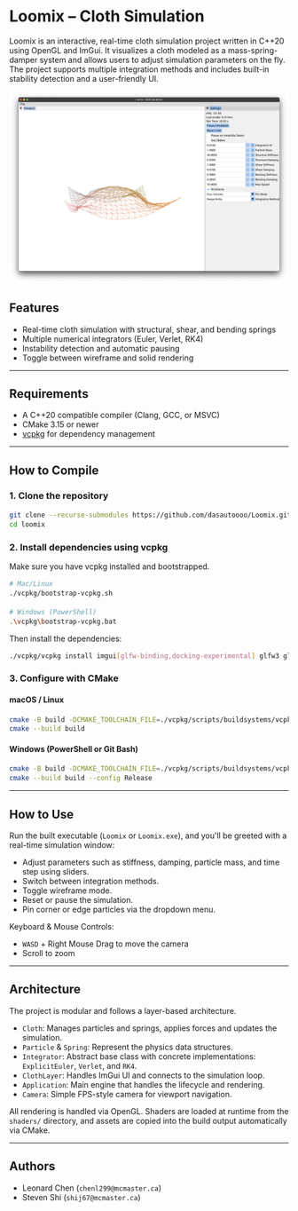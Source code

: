 # Loomix – Cloth Simulation

Loomix is an interactive, real-time cloth simulation project written in C++20 using OpenGL and ImGui. It visualizes a cloth modeled as a mass-spring-damper system and allows users to adjust simulation parameters on the fly. The project supports multiple integration methods and includes built-in stability detection and a user-friendly UI.

![](screenshot.png)

## Features

- Real-time cloth simulation with structural, shear, and bending springs
- Multiple numerical integrators (Euler, Verlet, RK4)
- Instability detection and automatic pausing
- Toggle between wireframe and solid rendering

---

## Requirements

- A C++20 compatible compiler (Clang, GCC, or MSVC)
- CMake 3.15 or newer
- [vcpkg](https://github.com/microsoft/vcpkg) for dependency management

---

## How to Compile

### 1. Clone the repository
```bash
git clone --recurse-submodules https://github.com/dasautoooo/Loomix.git
cd loomix
```

### 2. Install dependencies using vcpkg
Make sure you have vcpkg installed and bootstrapped.

```bash
# Mac/Linux
./vcpkg/bootstrap-vcpkg.sh

# Windows (PowerShell)
.\vcpkg\bootstrap-vcpkg.bat
```

Then install the dependencies:
```bash
./vcpkg/vcpkg install imgui[glfw-binding,docking-experimental] glfw3 glm
```

### 3. Configure with CMake

#### macOS / Linux
```bash
cmake -B build -DCMAKE_TOOLCHAIN_FILE=./vcpkg/scripts/buildsystems/vcpkg.cmake -DCMAKE_BUILD_TYPE=Release
cmake --build build
```

#### Windows (PowerShell or Git Bash)
```bash
cmake -B build -DCMAKE_TOOLCHAIN_FILE=./vcpkg/scripts/buildsystems/vcpkg.cmake -DCMAKE_BUILD_TYPE=Release -A x64
cmake --build build --config Release
```

---

## How to Use

Run the built executable (`Loomix` or `Loomix.exe`), and you'll be greeted with a real-time simulation window:

- Adjust parameters such as stiffness, damping, particle mass, and time step using sliders.
- Switch between integration methods.
- Toggle wireframe mode.
- Reset or pause the simulation.
- Pin corner or edge particles via the dropdown menu.

Keyboard & Mouse Controls:
- `WASD` + Right Mouse Drag to move the camera
- Scroll to zoom

---

## Architecture

The project is modular and follows a layer-based architecture.

- `Cloth`: Manages particles and springs, applies forces and updates the simulation.
- `Particle` & `Spring`: Represent the physics data structures.
- `Integrator`: Abstract base class with concrete implementations: `ExplicitEuler`, `Verlet`, and `RK4`.
- `ClothLayer`: Handles ImGui UI and connects to the simulation loop.
- `Application`: Main engine that handles the lifecycle and rendering.
- `Camera`: Simple FPS-style camera for viewport navigation.

All rendering is handled via OpenGL. Shaders are loaded at runtime from the `shaders/` directory, and assets are copied into the build output automatically via CMake.

---

## Authors

- Leonard Chen (`chenl299@mcmaster.ca`)
- Steven Shi (`shij67@mcmaster.ca`)
